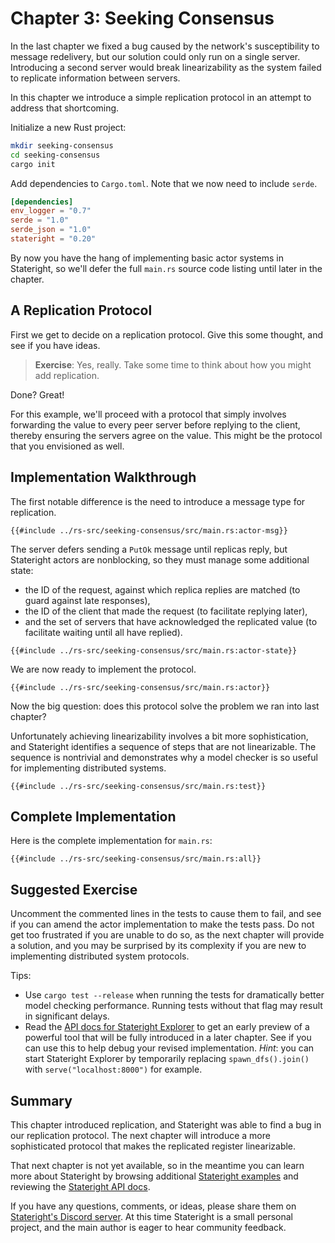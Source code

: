 # Chapter 3: Seeking Consensus

In the last chapter we fixed a bug caused by the network's susceptibility to
message redelivery, but our solution could only run on a single server.
Introducing a second server would break linearizability as the system failed to
replicate information between servers.

In this chapter we introduce a simple replication protocol in an attempt to
address that shortcoming.

Initialize a new Rust project:

```sh
mkdir seeking-consensus
cd seeking-consensus
cargo init
```

Add dependencies to `Cargo.toml`. Note that we now need to include `serde`.

```toml
[dependencies]
env_logger = "0.7"
serde = "1.0"
serde_json = "1.0"
stateright = "0.20"
```

By now you have the hang of implementing basic actor systems in Stateright, so
we'll defer the full `main.rs` source code listing until later in the chapter.

## A Replication Protocol

First we get to decide on a replication protocol. Give this some thought, and
see if you have ideas.

> **Exercise**: Yes, really. Take some time to think about how you might add
replication.

Done? Great!

For this example, we'll proceed with a protocol that simply involves forwarding
the value to every peer server before replying to the client, thereby ensuring
the servers agree on the value. This might be the protocol that you envisioned
as well.

## Implementation Walkthrough

The first notable difference is the need to introduce a message type for
replication.

```rust,ignore,noplayground
{{#include ../rs-src/seeking-consensus/src/main.rs:actor-msg}}
```

The server defers sending a `PutOk` message until replicas reply, but
Stateright actors are nonblocking, so they must manage some additional state:

- the ID of the request, against which replica replies are matched (to guard
  against late responses),
- the ID of the client that made the request (to facilitate replying later),
- and the set of servers that have acknowledged the replicated value (to
  facilitate waiting until all have replied).

```rust,ignore,noplayground
{{#include ../rs-src/seeking-consensus/src/main.rs:actor-state}}
```
We are now ready to implement the protocol.

```rust,ignore,noplayground
{{#include ../rs-src/seeking-consensus/src/main.rs:actor}}
```

Now the big question: does this protocol solve the problem we ran
into last chapter?

Unfortunately achieving linearizability involves a bit more sophistication, and
Stateright identifies a sequence of steps that are not linearizable. The
sequence is nontrivial and demonstrates why a model checker is so useful for
implementing distributed systems.

```rust,ignore,noplayground
{{#include ../rs-src/seeking-consensus/src/main.rs:test}}
```

## Complete Implementation

Here is the complete implementation for `main.rs`:

```rust,ignore,noplayground
{{#include ../rs-src/seeking-consensus/src/main.rs:all}}
```

## Suggested Exercise

Uncomment the commented lines in the tests to cause them to fail, and see if
you can amend the actor implementation to make the tests pass. Do not get too
frustrated if you are unable to do so, as the next chapter will provide a
solution, and you may be surprised by its complexity if you are new to
implementing distributed system protocols.

Tips:

- Use `cargo test --release` when running the tests for dramatically better
  model checking performance. Running tests without that flag may result in
  significant delays.
- Read the [API docs for Stateright
  Explorer](https://docs.rs/stateright/latest/stateright/struct.CheckerBuilder.html#method.serve)
  to get an early preview of a powerful tool that will be fully introduced in a
  later chapter. See if you can use this to help debug your revised
  implementation. *Hint*: you can start Stateright Explorer by temporarily replacing
  `spawn_dfs().join()` with `serve("localhost:8000")` for example.

## Summary

This chapter introduced replication, and Stateright was able to find a bug in
our replication protocol. The next chapter will introduce a more sophisticated
protocol that makes the replicated register linearizable.

That next chapter is not yet available, so in the meantime you can learn more
about Stateright by browsing additional [Stateright
examples](https://github.com/stateright/stateright/tree/master/examples) and
reviewing the [Stateright API docs](https://docs.rs/stateright).

If you have any questions, comments, or ideas, please share them on
[Stateright's Discord server](https://discord.com/channels/781357978652901386).
At this time Stateright is a small personal project, and the main author is
eager to hear community feedback.
